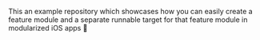 This an example repository which showcases how you can easily create a feature module and a separate runnable target for that feature module in modularized iOS apps :iphone: 
